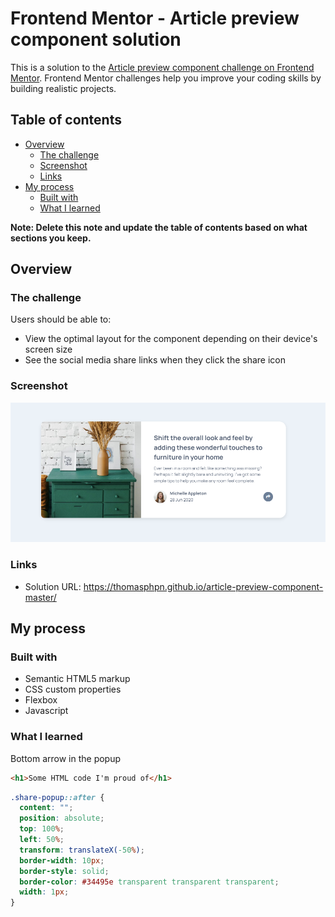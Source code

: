 # Frontend Mentor - Article preview component solution

This is a solution to the [Article preview component challenge on Frontend Mentor](https://www.frontendmentor.io/challenges/article-preview-component-dYBN_pYFT). Frontend Mentor challenges help you improve your coding skills by building realistic projects.

## Table of contents

- [Overview](#overview)
  - [The challenge](#the-challenge)
  - [Screenshot](#screenshot)
  - [Links](#links)
- [My process](#my-process)
  - [Built with](#built-with)
  - [What I learned](#what-i-learned)

**Note: Delete this note and update the table of contents based on what sections you keep.**

## Overview

### The challenge

Users should be able to:

- View the optimal layout for the component depending on their device's screen size
- See the social media share links when they click the share icon

### Screenshot

![](./design/preview-screenshot.png)

### Links

- Solution URL: https://thomasphpn.github.io/article-preview-component-master/

## My process

### Built with

- Semantic HTML5 markup
- CSS custom properties
- Flexbox
- Javascript

### What I learned

Bottom arrow in the popup

```html
<h1>Some HTML code I'm proud of</h1>
```

```css
.share-popup::after {
  content: "";
  position: absolute;
  top: 100%;
  left: 50%;
  transform: translateX(-50%);
  border-width: 10px;
  border-style: solid;
  border-color: #34495e transparent transparent transparent;
  width: 1px;
}
```
